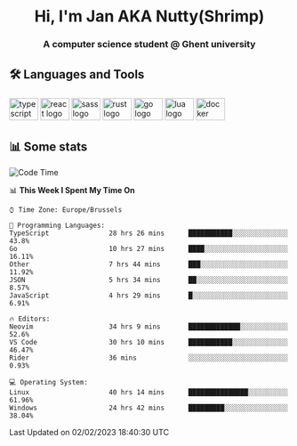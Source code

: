<h1 align="center">Hi, I'm Jan AKA Nutty(Shrimp)</h1>
<h3 align="center">A computer science student @ Ghent university</h3>

<h2 align="left">🛠️ Languages and Tools</h2>

###

<div align="left">
  <img src="https://cdn.jsdelivr.net/gh/devicons/devicon/icons/typescript/typescript-original.svg" height="40" width="52" alt="typescript logo"  />
  <img src="https://cdn.jsdelivr.net/gh/devicons/devicon/icons/react/react-original.svg" height="40" width="52" alt="react logo"  />
  <img src="https://cdn.jsdelivr.net/gh/devicons/devicon/icons/sass/sass-original.svg" height="40" width="52" alt="sass logo"  />
  <img src="https://cdn.jsdelivr.net/gh/devicons/devicon/icons/rust/rust-plain.svg" height="40" width="52" alt="rust logo"  />
  <img src="https://cdn.jsdelivr.net/gh/devicons/devicon/icons/go/go-original.svg" height="40" width="52" alt="go logo"  />
  <img src="https://cdn.jsdelivr.net/gh/devicons/devicon/icons/lua/lua-original.svg" height="40" width="52" alt="lua logo"  />
  <img src="https://cdn.jsdelivr.net/gh/devicons/devicon/icons/docker/docker-original.svg" height="40" width="52" alt="docker logo"  />
</div>

<h2>📊 Some stats</h2>

<!--START_SECTION:waka-->
![Code Time](http://img.shields.io/badge/Code%20Time-2%2C547%20hrs%2048%20mins-blue)

📊 **This Week I Spent My Time On** 

```text
⌚︎ Time Zone: Europe/Brussels

💬 Programming Languages: 
TypeScript               28 hrs 26 mins      ███████████░░░░░░░░░░░░░░   43.8% 
Go                       10 hrs 27 mins      ████░░░░░░░░░░░░░░░░░░░░░   16.11% 
Other                    7 hrs 44 mins       ███░░░░░░░░░░░░░░░░░░░░░░   11.92% 
JSON                     5 hrs 34 mins       ██░░░░░░░░░░░░░░░░░░░░░░░   8.57% 
JavaScript               4 hrs 29 mins       █░░░░░░░░░░░░░░░░░░░░░░░░   6.91%

🔥 Editors: 
Neovim                   34 hrs 9 mins       █████████████░░░░░░░░░░░░   52.6% 
VS Code                  30 hrs 10 mins      ███████████░░░░░░░░░░░░░░   46.47% 
Rider                    36 mins             ░░░░░░░░░░░░░░░░░░░░░░░░░   0.93%

💻 Operating System: 
Linux                    40 hrs 14 mins      ███████████████░░░░░░░░░░   61.96% 
Windows                  24 hrs 42 mins      █████████░░░░░░░░░░░░░░░░   38.04%

```


 Last Updated on 02/02/2023 18:40:30 UTC
<!--END_SECTION:waka-->
